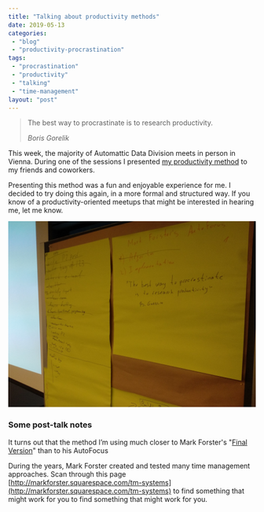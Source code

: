 ```yaml
---
title: "Talking about productivity methods"
date: 2019-05-13
categories: 
 - "blog"
 - "productivity-procrastination"
tags: 
 - "procrastination"
 - "productivity"
 - "talking"
 - "time-management"
layout: "post"
---
```


> The best way to procrastinate is to research productivity.
> 
> <cite>Boris Gorelik</cite>


This week, the majority of Automattic Data Division meets in person in Vienna. During one of the sessions I presented [my productivity method](https://gorelik.net/2018/02/20/the-best-productivity-system-i-know/) to my friends and coworkers.

Presenting this method was a fun and enjoyable experience for me. I decided to try doing this again, in a more formal and structured way. If you know of a productivity-oriented meetups that might be interested in hearing me, let me know.

![](/assets/img/2019/05/productivity.jpg)

### Some post-talk notes

It turns out that the method I’m using much closer to Mark Forster's "[Final Version](http://archive.constantcontact.com/fs004/1100358239599/archive/1109511856508.html)" than to his AutoFocus 

During the years, Mark Forster created and tested many time management approaches. Scan through this page [http://markforster.squarespace.com/tm-systems](http://markforster.squarespace.com/tm-systems) to find something that might work for you to find something that might work for you.
